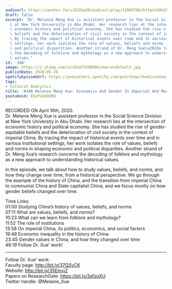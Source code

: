 ```yaml
---
audiourl: https://anchor.fm/s/822ba20/podcast/play/12665700/https%3A%2F%2Fd3ctxlq1ktw2nl.cloudfront.net%2Fproduction%2F2020-3-20%2F66055421-44100-2-cb6b4e02f6294.m4a
draft: false
excerpt: "Dr. Melanie Meng Xue is assistant professor in the Social Science Division\
  \ at New York University in Abu Dhabi. Her research lies at the intersection of\
  \ economic history and political economy. She has studied the rise of gender-equitable\
  \ beliefs and the deterioration of civil society in the context of imperial China.\
  \ By tracing the impact of historical events over time and in various institutional\
  \ settings, her work isolates the role of values, beliefs and norms in shaping economic\
  \ and political disparities. Another strand of Dr. Meng Xue\u2019s research concerns\
  \ the decoding of folklore and mythology as a new approach to understanding historical\
  \ values."
id: '340'
image: https://i.ytimg.com/vi/EhoP1XXDXRU/maxresdefault.jpg
publishDate: 2020-05-29
spotifyEpisodeUrl: https://podcasters.spotify.com/pod/show/thedissenter/episodes/340-Melanie-Meng-Xue-Economics-And-Gender-In-Imperial-And-Modern-China-ed11d4
tags:
- Cultural Analytics
title: '#340 Melanie Meng Xue: Economics And Gender In Imperial And Modern China'
youtubeid: EhoP1XXDXRU
---
```

<div class="timelinks">

RECORDED ON April 16th, 2020.  
Dr. Melanie Meng Xue is assistant professor in the Social Science Division at New York University in Abu Dhabi. Her research lies at the intersection of economic history and political economy. She has studied the rise of gender-equitable beliefs and the deterioration of civil society in the context of imperial China. By tracing the impact of historical events over time and in various institutional settings, her work isolates the role of values, beliefs and norms in shaping economic and political disparities. Another strand of Dr. Meng Xue’s research concerns the decoding of folklore and mythology as a new approach to understanding historical values.

In this episode, we talk about how to study values, beliefs, and norms, and how they change over time, from a historical perspective. We go through the example of the history of China, and the transition from imperial China to communist China and State capitalist China, and we focus mostly on how gender beliefs changed over time.  

Time Links:  
<time>01:00</time> Studying China’s history of values, beliefs, and norms  
<time>07:11</time> What are values, beliefs, and norms?  
<time>10:23</time> What can we learn from folklore and mythology?  
<time>11:52</time> The role of institutions  
<time>13:58</time> On imperial China, its politics, economics, and social factors  
<time>19:48</time> Economic inequality in the history of China  
<time>23:45</time> Gender values in China, and how they changed over time  
<time>46:19</time> Follow Dr. Xue’ work!

---

Follow Dr. Xue’ work:  
Faculty page: http://bit.ly/37QSvCK  
Website: http://bit.ly/35EmvjZ  
Papers on ResearchGate: https://bit.ly/3afzpXU  
Twitter handle: @Melanie_Xue
</div>

